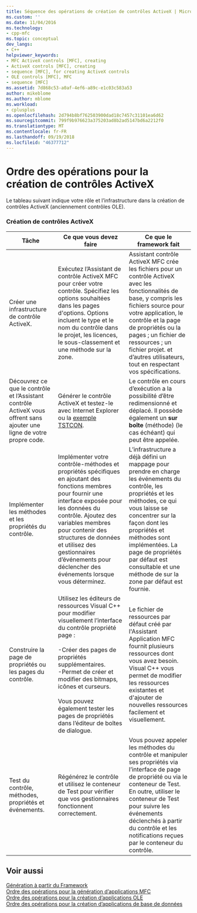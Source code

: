 ```yaml
---
title: Séquence des opérations de création de contrôles ActiveX | Microsoft Docs
ms.custom: ''
ms.date: 11/04/2016
ms.technology:
- cpp-mfc
ms.topic: conceptual
dev_langs:
- C++
helpviewer_keywords:
- MFC ActiveX controls [MFC], creating
- ActiveX controls [MFC], creating
- sequence [MFC], for creating ActiveX controls
- OLE controls [MFC], MFC
- sequence [MFC]
ms.assetid: 7d868c53-a0af-4ef6-a89c-e1c03c583a53
author: mikeblome
ms.author: mblome
ms.workload:
- cplusplus
ms.openlocfilehash: 2d794b8bf762503900dad18c7457c31101ea6d62
ms.sourcegitcommit: 799f9b976623a375203ad8b2ad5147bd6a2212f0
ms.translationtype: MT
ms.contentlocale: fr-FR
ms.lasthandoff: 09/19/2018
ms.locfileid: "46377712"
---
```

# <a name="sequence-of-operations-for-creating-activex-controls"></a>Ordre des opérations pour la création de contrôles ActiveX

Le tableau suivant indique votre rôle et l’infrastructure dans la création de contrôles ActiveX (anciennement contrôles OLE).

### <a name="creating-activex-controls"></a>Création de contrôles ActiveX

|Tâche|Ce que vous devez faire|Ce que le framework fait|
|----------|------------|------------------------|
|Créer une infrastructure de contrôle ActiveX.|Exécutez l’Assistant de contrôle ActiveX MFC pour créer votre contrôle. Spécifiez les options souhaitées dans les pages d'options. Options incluent le type et le nom du contrôle dans le projet, les licences, le sous-classement et une méthode sur la zone.|Assistant contrôle ActiveX MFC crée les fichiers pour un contrôle ActiveX avec les fonctionnalités de base, y compris les fichiers source pour votre application, le contrôle et la page de propriétés ou la pages ; un fichier de ressources ; un fichier projet. et d’autres utilisateurs, tout en respectant vos spécifications.|
|Découvrez ce que le contrôle et l’Assistant contrôle ActiveX vous offrent sans ajouter une ligne de votre propre code.|Générer le contrôle ActiveX et testez-le avec Internet Explorer ou la [exemple TSTCON](../visual-cpp-samples.md).|Le contrôle en cours d’exécution a la possibilité d’être redimensionné et déplacé. Il possède également un **sur boîte** (méthode) (le cas échéant) qui peut être appelée.|
|Implémenter les méthodes et les propriétés du contrôle.|Implémenter votre contrôle-méthodes et propriétés spécifiques en ajoutant des fonctions membres pour fournir une interface exposée pour les données du contrôle. Ajoutez des variables membres pour contenir des structures de données et utilisez des gestionnaires d’événements pour déclencher des événements lorsque vous déterminez.|L’infrastructure a déjà défini un mappage pour prendre en charge les événements du contrôle, les propriétés et les méthodes, ce qui vous laisse se concentrer sur la façon dont les propriétés et méthodes sont implémentées. La page de propriétés par défaut est consultable et une méthode de sur la zone par défaut est fournie.|
|Construire la page de propriétés ou les pages du contrôle.|Utilisez les éditeurs de ressources Visual C++ pour modifier visuellement l’interface du contrôle propriété page :<br /><br /> -Créer des pages de propriétés supplémentaires.<br />-Permet de créer et modifier des bitmaps, icônes et curseurs.<br /><br /> Vous pouvez également tester les pages de propriétés dans l’éditeur de boîtes de dialogue.|Le fichier de ressources par défaut créé par l'Assistant Application MFC fournit plusieurs ressources dont vous avez besoin. Visual C++ vous permet de modifier les ressources existantes et d'ajouter de nouvelles ressources facilement et visuellement.|
|Test du contrôle, méthodes, propriétés et événements.|Régénérez le contrôle et utilisez le conteneur de Test pour vérifier que vos gestionnaires fonctionnent correctement.|Vous pouvez appeler les méthodes du contrôle et manipuler ses propriétés via l’interface de page de propriété ou via le conteneur de Test. En outre, utiliser le conteneur de Test pour suivre les événements déclenchés à partir du contrôle et les notifications reçues par le conteneur du contrôle.|

## <a name="see-also"></a>Voir aussi

[Génération à partir du Framework](../mfc/building-on-the-framework.md)<br/>
[Ordre des opérations pour la génération d’applications MFC](../mfc/sequence-of-operations-for-building-mfc-applications.md)<br/>
[Ordre des opérations pour la création d’applications OLE](../mfc/sequence-of-operations-for-creating-ole-applications.md)<br/>
[Ordre des opérations pour la création d’applications de base de données](../mfc/sequence-of-operations-for-creating-database-applications.md)

